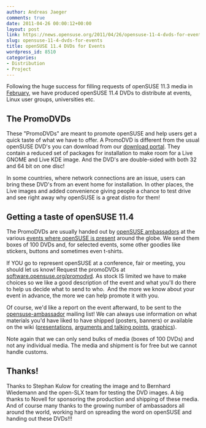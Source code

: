 ```yaml
---
author: Andreas Jaeger
comments: true
date: 2011-04-26 00:00:12+00:00
layout: post
link: https://news.opensuse.org/2011/04/26/opensuse-11-4-dvds-for-events/
slug: opensuse-11-4-dvds-for-events
title: openSUSE 11.4 DVDs for Events
wordpress_id: 8510
categories:
- Distribution
- Project
---
```


Following the huge success for filling requests of openSUSE 11.3 media in [February](//news.opensuse.org/2011/02/18/help-the-project-spread-opensuse-dvds/), we have produced openSUSE 11.4 DVDs to distribute at events, Linux user groups, universities etc.<!-- more -->


## The PromoDVDs


These "PromoDVDs" are meant to promote openSUSE and help users get a quick taste of what we have to offer. A PromoDVD is different from the usual openSUSE DVD's you can download from our [download portal](//software.opensuse.org/114/en). They contain a reduced set of packages for installation to make room for a Live GNOME and Live KDE image. And the DVD's are double-sided with both 32 and 64 bit on one disc!

In some countries, where network connections are an issue, users can bring these DVD's from an event home for installation. In other places, the Live images and added convenience giving people a chance to test drive and see right away why openSUSE is a great distro for them!


## Getting a taste of openSUSE 11.4


The PromoDVDs are usually handed out by [openSUSE ambassadors](//en.opensuse.org/Portal:Ambassadors) at the various [events where openSUSE is present](//en.opensuse.org/openSUSE:Ambassadors_events) around the globe. We send them boxes of 100 DVDs and, for selected events, some other goodies like stickers, buttons and sometimes even t-shirts.

If YOU go to represent openSUSE at a conference, fair or meeting, you should let us know! Request the promoDVDs at [software.opensuse.org/promodvd](//software.opensuse.org/promodvd). As stock IS limited we have to make choices so we like a good description of the event and what you'll do there to help us decide what to send to who.  And the more we know about your event in advance, the more we can help promote it with you.

Of course, we'd like a report on the event afterward, to be sent to the [opensuse-ambassador](mailto:opensuse-ambassador@opensuse.org) mailing list! We can always use information on what materials you'd have liked to have shipped (posters, banners) or available on the wiki ([presentations](//en.opensuse.org/openSUSE:Presentations#Presentations), [arguments and talking points](//en.opensuse.org/openSUSE:Talking_points), [graphics](//en.opensuse.org/Portal:Artwork)).

Note again that we can only send bulks of media (boxes of 100 DVDs) and not any individual media. The media and shipment is for free but we cannot handle customs.


## Thanks!


Thanks to Stephan Kulow for creating the image and to Bernhard Wiedemann and the open-SLX team for testing the DVD images. A big thanks to Novell for sponsoring the production and shipping of these media. And of course many thanks to the growing number of ambassadors all around the world, working hard on spreading the word on openSUSE and handing out these DVDs!!!
